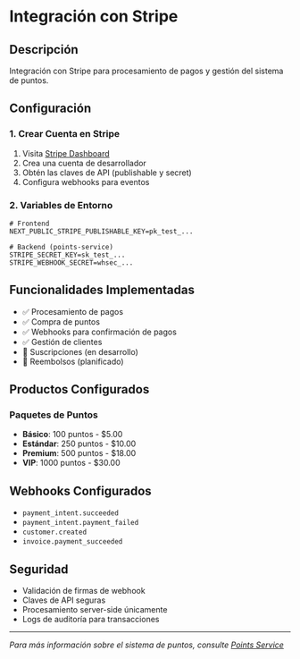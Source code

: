 # Integración con Stripe

## Descripción

Integración con Stripe para procesamiento de pagos y gestión del sistema de puntos.

## Configuración

### 1. Crear Cuenta en Stripe

1. Visita [Stripe Dashboard](https://dashboard.stripe.com)
2. Crea una cuenta de desarrollador
3. Obtén las claves de API (publishable y secret)
4. Configura webhooks para eventos

### 2. Variables de Entorno

```env
# Frontend
NEXT_PUBLIC_STRIPE_PUBLISHABLE_KEY=pk_test_...

# Backend (points-service)
STRIPE_SECRET_KEY=sk_test_...
STRIPE_WEBHOOK_SECRET=whsec_...
```

## Funcionalidades Implementadas

- ✅ Procesamiento de pagos
- ✅ Compra de puntos
- ✅ Webhooks para confirmación de pagos
- ✅ Gestión de clientes
- 🔄 Suscripciones (en desarrollo)
- 🔄 Reembolsos (planificado)

## Productos Configurados

### Paquetes de Puntos
- **Básico**: 100 puntos - $5.00
- **Estándar**: 250 puntos - $10.00
- **Premium**: 500 puntos - $18.00
- **VIP**: 1000 puntos - $30.00

## Webhooks Configurados

- `payment_intent.succeeded`
- `payment_intent.payment_failed`
- `customer.created`
- `invoice.payment_succeeded`

## Seguridad

- Validación de firmas de webhook
- Claves de API seguras
- Procesamiento server-side únicamente
- Logs de auditoría para transacciones

---

*Para más información sobre el sistema de puntos, consulte [Points Service](../SERVICES/points-service.md)*